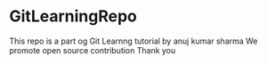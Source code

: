 # GitLearningRepo
This repo is a part og Git Learnng tutorial by anuj kumar sharma
We promote open source contribution
Thank you


